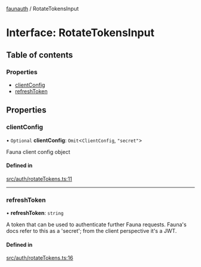 [faunauth](../index.md) / RotateTokensInput

# Interface: RotateTokensInput

## Table of contents

### Properties

- [clientConfig](RotateTokensInput.md#clientconfig)
- [refreshToken](RotateTokensInput.md#refreshtoken)

## Properties

### clientConfig

• `Optional` **clientConfig**: `Omit`<`ClientConfig`, ``"secret"``\>

Fauna client config object

#### Defined in

[src/auth/rotateTokens.ts:11](https://github.com/alexnitta/faunauth/blob/a52671e/src/auth/rotateTokens.ts#L11)

___

### refreshToken

• **refreshToken**: `string`

A token that can be used to authenticate further Fauna requests. Fauna's docs refer to this
as a 'secret'; from the client perspective it's a JWT.

#### Defined in

[src/auth/rotateTokens.ts:16](https://github.com/alexnitta/faunauth/blob/a52671e/src/auth/rotateTokens.ts#L16)
